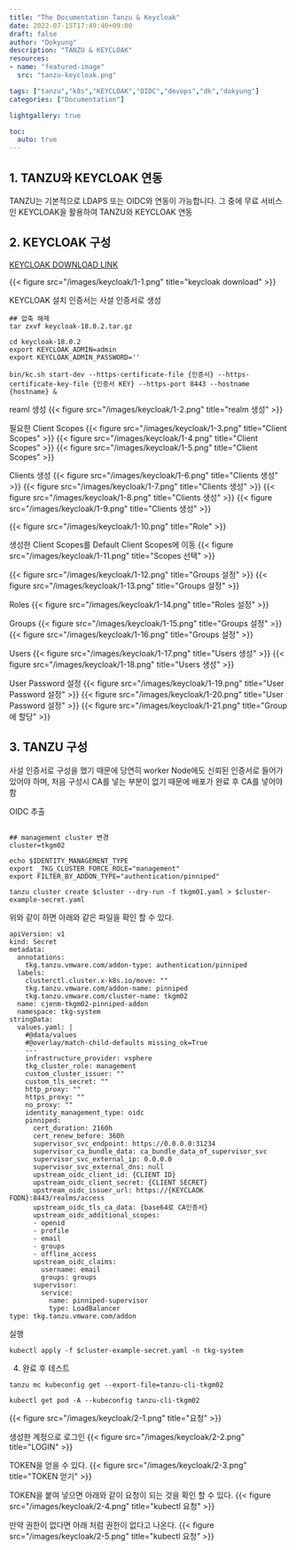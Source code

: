 ```yaml
---
title: "The Documentation Tanzu & Keycloak"
date: 2022-07-15T17:49:40+09:00
draft: false
author: "Dokyung"
description: "TANZU & KEYCLOAK"
resources:
- name: "featured-image"
  src: "tanzu-keycloak.png"

tags: ["tanzu","k8s","KEYCLOAK","OIDC","devops","dk","dokyung"]
categories: ["Documentation"]

lightgallery: true

toc:
  auto: true
---
```


## 1. TANZU와 KEYCLOAK 연동

TANZU는 기본적으로 LDAPS 또는 OIDC와 연동이 가능합니다. 그 중에 무료 서비스인 KEYCLOAK을 활용하여 TANZU와 KEYCLOAK 연동

## 2. KEYCLOAK 구성

[<i class="fas fa-link"></i> KEYCLOAK DOWNLOAD LINK](https://www.keycloak.org/downloads)

{{< figure src="/images/keycloak/1-1.png" title="keycloak download" >}}

KEYCLOAK 설치
인증서는 사설 인증서로 생성
```shell
## 압축 해제
tar zxvf keycloak-18.0.2.tar.gz

cd keycloak-18.0.2
export KEYCLOAK_ADMIN=admin
export KEYCLOAK_ADMIN_PASSWORD=''

bin/kc.sh start-dev --https-certificate-file {인증서} --https-certificate-key-file {인증서 KEY} --https-port 8443 --hostname {hostname} &
```

reaml 생성
{{< figure src="/images/keycloak/1-2.png" title="realm 생성" >}}

필요한 Client Scopes
{{< figure src="/images/keycloak/1-3.png" title="Client Scopes" >}}
{{< figure src="/images/keycloak/1-4.png" title="Client Scopes" >}}
{{< figure src="/images/keycloak/1-5.png" title="Client Scopes" >}}

Clients 생성
{{< figure src="/images/keycloak/1-6.png" title="Clients 생성" >}}
{{< figure src="/images/keycloak/1-7.png" title="Clients 생성" >}}
{{< figure src="/images/keycloak/1-8.png" title="Clients 생성" >}}
{{< figure src="/images/keycloak/1-9.png" title="Clients 생성" >}}

{{< figure src="/images/keycloak/1-10.png" title="Role" >}}

생성한 Client Scopes를 Default Client Scopes에 이동
{{< figure src="/images/keycloak/1-11.png" title="Scopes 선택" >}}

{{< figure src="/images/keycloak/1-12.png" title="Groups 설정" >}}
{{< figure src="/images/keycloak/1-13.png" title="Groups 설정" >}}

Roles
{{< figure src="/images/keycloak/1-14.png" title="Roles 설정" >}}

Groups
{{< figure src="/images/keycloak/1-15.png" title="Groups 설정" >}}
{{< figure src="/images/keycloak/1-16.png" title="Groups 설정" >}}

Users
{{< figure src="/images/keycloak/1-17.png" title="Users 생성" >}}
{{< figure src="/images/keycloak/1-18.png" title="Users 생성" >}}

User Password 설정
{{< figure src="/images/keycloak/1-19.png" title="User Password 설정" >}}
{{< figure src="/images/keycloak/1-20.png" title="User Password 설정" >}}
{{< figure src="/images/keycloak/1-21.png" title="Group에 할당" >}}

## 3. TANZU 구성
사설 인증서로 구성을 했기 때문에 당연히 worker Node에도 신뢰된 인증서로 들어가 있어야 하며, 처음 구성시 CA를 넣는 부분이 없기 때문에 배포가 완료 후 CA를 넣어야 함

OIDC 추출
```shell

## management cluster 변경
cluster=tkgm02

echo $IDENTITY_MANAGEMENT_TYPE
export _TKG_CLUSTER_FORCE_ROLE="management"
export FILTER_BY_ADDON_TYPE="authentication/pinniped"

tanzu cluster create $cluster --dry-run -f tkgm01.yaml > $cluster-example-secret.yaml

```
위와 같이 하면 아래와 같은 파일을 확인 할 수 있다.
```shell
apiVersion: v1
kind: Secret
metadata:
  annotations:
    tkg.tanzu.vmware.com/addon-type: authentication/pinniped
  labels:
    clusterctl.cluster.x-k8s.io/move: ""
    tkg.tanzu.vmware.com/addon-name: pinniped
    tkg.tanzu.vmware.com/cluster-name: tkgm02
  name: cjenm-tkgm02-pinniped-addon
  namespace: tkg-system
stringData:
  values.yaml: |
    #@data/values
    #@overlay/match-child-defaults missing_ok=True
    ---
    infrastructure_provider: vsphere
    tkg_cluster_role: management
    custom_cluster_issuer: ""
    custom_tls_secret: ""
    http_proxy: ""
    https_proxy: ""
    no_proxy: ""
    identity_management_type: oidc
    pinniped:
      cert_duration: 2160h
      cert_renew_before: 360h
      supervisor_svc_endpoint: https://0.0.0.0:31234
      supervisor_ca_bundle_data: ca_bundle_data_of_supervisor_svc
      supervisor_svc_external_ip: 0.0.0.0
      supervisor_svc_external_dns: null
      upstream_oidc_client_id: {CLIENT ID}
      upstream_oidc_client_secret: {CLIENT SECRET}
      upstream_oidc_issuer_url: https://{KEYCLAOK FQDN}:8443/realms/access
      upstream_oidc_tls_ca_data: {base64로 CA인증서}
      upstream_oidc_additional_scopes:
      - openid
      - profile
      - email
      - groups
      - offline_access
      upstream_oidc_claims:
        username: email
        groups: groups
      supervisor:
        service:
          name: pinniped-supervisor
          type: LoadBalancer
type: tkg.tanzu.vmware.com/addon
```

실행
```shell
kubectl apply -f $cluster-example-secret.yaml -n tkg-system
```

4. 완료 후 테스트


```shell
tanzu mc kubeconfig get --export-file=tanzu-cli-tkgm02

kubectl get pod -A --kubeconfig tanzu-cli-tkgm02
```

{{< figure src="/images/keycloak/2-1.png" title="요청" >}}

생성한 계정으로 로그인
{{< figure src="/images/keycloak/2-2.png" title="LOGIN" >}}

TOKEN을 얻을 수 있다.
{{< figure src="/images/keycloak/2-3.png" title="TOKEN 얻기" >}}

TOKEN을 붙여 넣으면 아래와 같이 요청이 되는 것을 확인 할 수 있다.
{{< figure src="/images/keycloak/2-4.png" title="kubectl 요청" >}}

만약 권한이 없다면 아래 처럼 권한이 없다고 나온다.
{{< figure src="/images/keycloak/2-5.png" title="kubectl 요청" >}}